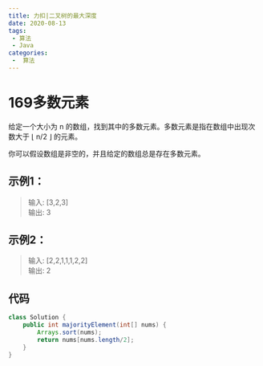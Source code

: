 ```yaml
---
title: 力扣|二叉树的最大深度
date: 2020-08-13
tags:
 - 算法
 - Java
categories:
 -  算法
---
```



# 169多数元素

给定一个大小为 n 的数组，找到其中的多数元素。多数元素是指在数组中出现次数大于 ⌊ n/2 ⌋ 的元素。

你可以假设数组是非空的，并且给定的数组总是存在多数元素。

## 示例1：
>输入: [3,2,3]  
输出: 3

## 示例2：
>输入: [2,2,1,1,1,2,2]  
输出: 2

## 代码 
```java
class Solution {
    public int majorityElement(int[] nums) {
        Arrays.sort(nums);
        return nums[nums.length/2];
    }
}

```


